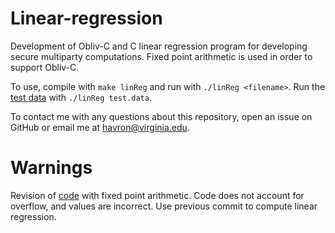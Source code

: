 # Linear-regression
Development of Obliv-C and C linear regression program for developing secure multiparty computations. Fixed point arithmetic is used in order to support Obliv-C.

To use, compile with `make linReg` and run with `./linReg <filename>`. 
Run the [test data](test.data) with `./linReg test.data`.

To contact me with any questions about this repository, open an issue on GitHub or email me at havron@virginia.edu.

# Warnings
Revision of [code](linReg.c) with fixed point arithmetic. Code does not account for overflow, and values are incorrect. Use previous commit to compute linear regression.